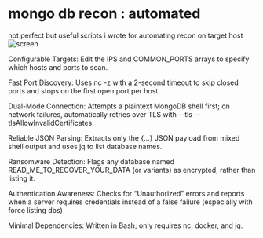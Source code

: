 # mongo db recon : automated 
not perfect but useful scripts i wrote for automating recon on target host
![screen](https://github.com/user-attachments/assets/187c4231-884b-4eeb-9ffd-bf362c12a5f8)

Configurable Targets: Edit the IPS and COMMON_PORTS arrays to specify which hosts and ports to scan.

Fast Port Discovery: Uses nc -z with a 2-second timeout to skip closed ports and stops on the first open port per host.

Dual-Mode Connection: Attempts a plaintext MongoDB shell first; on network failures, automatically retries over TLS with --tls --tlsAllowInvalidCertificates.

Reliable JSON Parsing: Extracts only the {…} JSON payload from mixed shell output and uses jq to list database names.

Ransomware Detection: Flags any database named READ_ME_TO_RECOVER_YOUR_DATA (or variants) as encrypted, rather than listing it.

Authentication Awareness: Checks for “Unauthorized” errors and reports when a server requires credentials instead of a false failure (especially with force listing dbs)

Minimal Dependencies: Written in Bash; only requires nc, docker, and jq.

